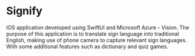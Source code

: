 # Signify

IOS application developed using SwiftUI and Microsoft Azure - Vision. The purpose of this application is to translate sign language into traditional English, making use of phone camera to capture relevant sign languages. With some additional features such as dictionary and quiz games.
